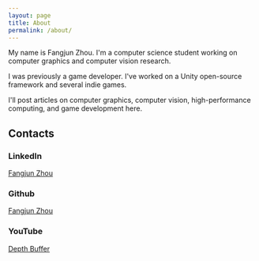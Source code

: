```yaml
---
layout: page
title: About
permalink: /about/
---
```


My name is Fangjun Zhou. I'm a computer science student working on computer graphics and computer vision research.

I was previously a game developer. I've worked on a Unity open-source framework and several indie games.

I'll post articles on computer graphics, computer vision, high-performance computing, and game development here.

## Contacts

### LinkedIn

[Fangjun Zhou](https://www.linkedin.com/in/fangjun-zhou)

### Github

[Fangjun Zhou](https://github.com/fangjunzhou)

### YouTube

[Depth Buffer](https://www.youtube.com/@depth-buffer)
